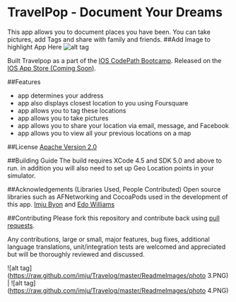 TravelPop - Document Your Dreams
===

This app allows you to document places you have been. You can take pictures, add Tags and share with family and friends.
##Add Image to highlight App Here
![alt tag](https://raw.github.com/imju/Travelog/master/Travelpop_150.png)

Built Travelpop as a part of the [IOS CodePath Bootcamp](http://thecodepath.com/androidbootcamp). Released on the [IOS App Store (Coming Soon)](#).

##Features
- app determines your address
- app also displays closest location to you using Foursquare
- app allows you to tag these locations 
- app allows you to take pictures 
- app allows you to share your location via email, message, and Facebook
- app allows you to view all your previous locations on a map

##License
[Apache Version 2.0](http://www.apache.org/licenses/LICENSE-2.0.html)

##Building Guide
The build requires XCode 4.5 and SDK 5.0 and above to run. in addition you will also need to set up Geo Location points in your simulator.

##Acknowledgements (Libraries Used, People Contributed)
Open source libraries such as AFNetworking and CocoaPods used in the development of this app.
[Imju Byon](https://github.com/imju) and [Edo Williams](https://github.com/willysharp5)

##Contributing 
Please fork this repository and contribute back using [pull requests](https://github.com/imju/Travelog/pulls).

Any contributions, large or small, major features, bug fixes, additional language translations, unit/integration tests are welcomed and appreciated but will be thoroughly reviewed and discussed.

![alt tag](https://raw.github.com/imju/Travelog/master/ReadmeImages/photo 3.PNG) |
![alt tag](https://raw.github.com/imju/Travelog/master/ReadmeImages/photo 4.PNG) 
